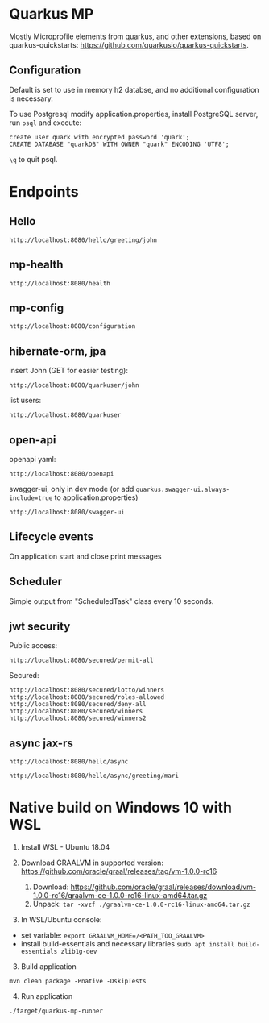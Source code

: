 Quarkus MP
==============

Mostly Microprofile elements from quarkus, and other extensions, based on quarkus-quickstarts: https://github.com/quarkusio/quarkus-quickstarts.


Configuration
---------------

Default is set to use in memory h2 databse, and no additional configuration is necessary.
 
To use Postgresql modify application.properties, install PostgreSQL server, run `psql` and execute:

```
create user quark with encrypted password 'quark';
CREATE DATABASE "quarkDB" WITH OWNER "quark" ENCODING 'UTF8';
```

`\q` to quit psql.


Endpoints
============

Hello
-----

```
http://localhost:8080/hello/greeting/john
```

mp-health
----------

```
http://localhost:8080/health
```

mp-config
----------

```
http://localhost:8080/configuration
```

hibernate-orm, jpa
------------------

insert John (GET for easier testing):

```
http://localhost:8080/quarkuser/john
```

list users:

```
http://localhost:8080/quarkuser
```


open-api
--------

openapi yaml:

```
http://localhost:8080/openapi
```

swagger-ui, only in dev mode (or add `quarkus.swagger-ui.always-include=true` to application.properties)

```
http://localhost:8080/swagger-ui
```


Lifecycle events
------------------

On application start and close print messages


Scheduler
---------

Simple output from "ScheduledTask" class every 10 seconds.


jwt security
-------------

Public access:

```
http://localhost:8080/secured/permit-all
```

Secured:

```
http://localhost:8080/secured/lotto/winners
http://localhost:8080/secured/roles-allowed
http://localhost:8080/secured/deny-all
http://localhost:8080/secured/winners
http://localhost:8080/secured/winners2
```


async jax-rs
-------------

```
http://localhost:8080/hello/async
```

```
http://localhost:8080/hello/async/greeting/mari
```


Native build on Windows 10 with WSL
===================================

1. Install WSL - Ubuntu 18.04 
2. Download GRAALVM in supported version: https://github.com/oracle/graal/releases/tag/vm-1.0.0-rc16
	1. Download: https://github.com/oracle/graal/releases/download/vm-1.0.0-rc16/graalvm-ce-1.0.0-rc16-linux-amd64.tar.gz
	2. Unpack: `tar -xvzf ./graalvm-ce-1.0.0-rc16-linux-amd64.tar.gz`
	
2. In WSL/Ubuntu console:
  
  - set variable: `export GRAALVM_HOME=/<PATH_TOO_GRAALVM>`
  - install build-essentials and necessary libraries `sudo apt install build-essentials zlib1g-dev`

3. Build application

```
mvn clean package -Pnative -DskipTests
```

4. Run application

```
./target/quarkus-mp-runner
```

